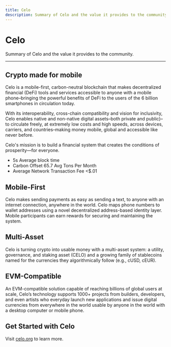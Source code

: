 ```yaml
---
title: Celo
description: Summary of Celo and the value it provides to the community.
---
```


# Celo

Summary of Celo and the value it provides to the community.

___

## Crypto made for mobile

Celo is a mobile-first, carbon-neutral blockchain that makes decentralized financial (DeFi) tools and services accessible to anyone with a mobile phone–bringing the powerful benefits of DeFi to the users of the 6 billion smartphones in circulation today. 

With its interoperability, cross-chain compatibility and vision for inclusivity, Celo enables native and non-native digital assets–both private and public)–to circulate freely, at extremely low costs and high speeds, across devices, carriers, and countries–making money mobile, global and accessible like never before.

Celo's mission is to build a financial system that creates the conditions of prosperity—for everyone.

* 5s Average block time
* Carbon Offset 65.7 Avg Tons Per Month
* Average Network Transaction Fee &lt;$.01

## Mobile-First

Celo makes sending payments as easy as sending a text, to anyone with an internet connection, anywhere in the world. Celo maps phone numbers to wallet addresses using a novel decentralized address-based identity layer. Mobile participants can earn rewards for securing and maintaining the system.

## Multi-Asset

Celo is turning crypto into usable money with a multi-asset system: a utility, governance, and staking asset (CELO) and a growing family of stablecoins named for the currencies they algorithmically follow (e.g., cUSD, cEUR).

## EVM-Compatible

An EVM-compatible solution capable of reaching billions of global users at scale, Celo’s technology supports 1000+ projects from builders, developers, and even artists who everyday launch new applications and issue digital currencies from everywhere in the world usable by anyone in the world with a desktop computer or mobile phone.

## Get Started with Celo

Visit [celo.org](http://www.celo.org) to learn more.
